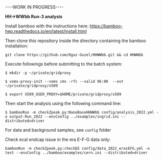 ----WORK IN PROGRESS----

**HH->WWbb Run-3 analysis**

Install bamboo with the instructions here: https://bamboo-hep.readthedocs.io/en/latest/install.html

Then clone this repository inside the directory containing the bamboo installation:

`git clone https://github.com/Oguz-Guzel/HHWWbb.git && cd HHWWbb`

Execute followings before submitting to the batch system:

`$ mkdir -p ~/private/gridproxy`

`$ voms-proxy-init --voms cms -rfc --valid 96:00  --out ~/private/gridproxy/x509`

`$ export X509_USER_PROXY=$HOME/private/gridproxy/x509`

Then start the analysis using the following command line:

`$ bambooRun -m checkZpeak.py:NanoBaseHHWWbb config/analysis_2022.yml -o output-Run_2022 --envConfig ../examples/ingrid.ini --distributed=driver `

For data and background samples, see `config` folder

Check ecal endcap issue in the era E-F-G data only:

`bambooRun -m checkZpeak.py:checkEE config/data_2022_erasEFG.yml -o test --envConfig ../bamboo/examples/cern.ini --distributed=driver`
